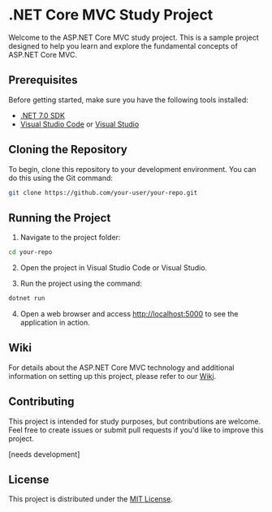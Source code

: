 
# .NET Core MVC Study Project

Welcome to the ASP.NET Core MVC study project. This is a sample project designed to help you learn and explore the fundamental concepts of ASP.NET Core MVC.

## Prerequisites

Before getting started, make sure you have the following tools installed:

- [.NET 7.0 SDK](https://dotnet.microsoft.com/download)
- [Visual Studio Code](https://code.visualstudio.com/) or [Visual Studio](https://visualstudio.microsoft.com/)

## Cloning the Repository

To begin, clone this repository to your development environment. You can do this using the Git command:

```bash
git clone https://github.com/your-user/your-repo.git
```

## Running the Project

1. Navigate to the project folder:

```bash
cd your-repo
```

2. Open the project in Visual Studio Code or Visual Studio.

3. Run the project using the command:

```bash
dotnet run
```

4. Open a web browser and access [http://localhost:5000](http://localhost:5000) to see the application in action.

## Wiki

For details about the ASP.NET Core MVC technology and additional information on setting up this project, please refer to our [Wiki](https://github.com/your-user/your-repo/wiki).

## Contributing

This project is intended for study purposes, but contributions are welcome. Feel free to create issues or submit pull requests if you'd like to improve this project.

[needs development]

## License

This project is distributed under the [MIT License](LICENSE).
